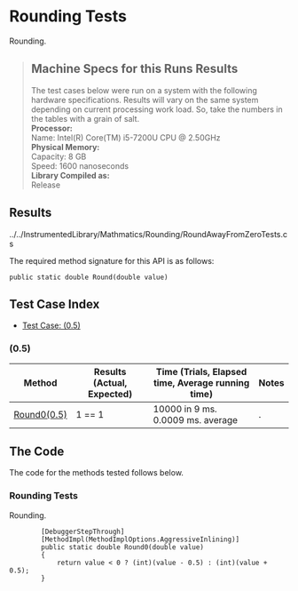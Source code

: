 # Rounding Tests

Rounding.

> ## Machine Specs for this Runs Results
> The test cases below were run on a system with the following hardware specifications. Results will vary on the same system depending on current processing work load. So, take the numbers in the tables with a grain of salt.  
> **Processor:**  
> Name: Intel(R) Core(TM) i5-7200U CPU @ 2.50GHz  
  > **Physical Memory:**  
> Capacity: 8 GB  
> Speed: 1600 nanoseconds  
  > **Library Compiled as:**  
> Release  

## Results

../../InstrumentedLibrary/Mathmatics/Rounding/RoundAwayFromZeroTests.cs

The required method signature for this API is as follows:

```CSharp
public static double Round(double value)
```

## Test Case Index

- [Test Case: (0.5)](#0.5)

### (0.5)

| Method | Results (Actual, Expected) | Time (Trials, Elapsed time, Average running time) | Notes |
|---|---|---|---|
| [Round0(0.5)](#Rounding-Tests) | 1 == 1 | 10000 in 9 ms. 0.0009 ms. average | . |

## The Code

The code for the methods tested follows below.

### Rounding Tests

Rounding.  

```CSharp
        [DebuggerStepThrough]
        [MethodImpl(MethodImplOptions.AggressiveInlining)]
        public static double Round0(double value)
        {
            return value < 0 ? (int)(value - 0.5) : (int)(value + 0.5);
        }
```

